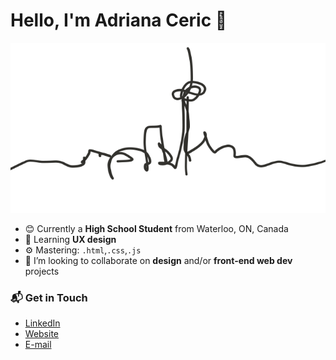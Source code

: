 # Hello, I'm Adriana Ceric 👋
![skyline](skyline.png)
- 😊 Currently a **High School Student** from Waterloo, ON, Canada
- 🌱 Learning **UX design**
- ⚙️ Mastering: `.html`,`.css`,`.js`
- 👯 I’m looking to collaborate on **design** and/or **front-end web dev** projects

### 📬 Get in Touch
- [LinkedIn](https://www.linkedin.com/in/adriana-ceric/)
- [Website](adrianaceric.github.io)
- [E-mail](adriana.ceric@gmail.com)


